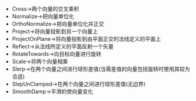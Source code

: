 - Cross->两个向量的交叉乘积
- Normalize->把向量单位化
- OrthoNormalize->把向量单位化并正交
- Project->将向量投影到另一个向量上
- ProjectOnPlane->将向量投影到由平面正交的法线定义的平面上
- Reflect->从法线所定义的平面反射一个矢量
- RotateTowards->向目标向量进行旋转
- Scale->将两个向量相乘
- Slerp->在两个向量之间进行球形差值(当需差值的向量包括旋转时使用其较为合适)
- SlepUnClamped->在两个向量之间进行球形差值(无边界)
- SmoothDamp->平滑的使向量变化
